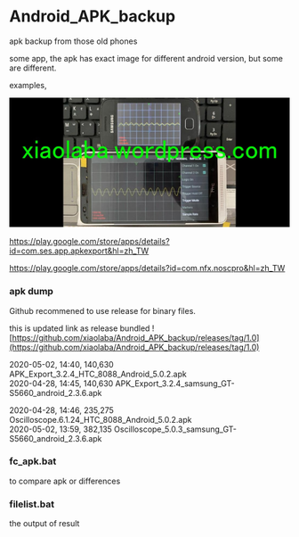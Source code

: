 # Android_APK_backup  
apk backup from those old phones  

some app, the apk has exact image for different android version, but some are different.  





examples,  

![phone_oscilloscope_xiaolaba.jpg](phone_oscilloscope_xiaolaba.jpg)  


https://play.google.com/store/apps/details?id=com.ses.app.apkexport&hl=zh_TW  

https://play.google.com/store/apps/details?id=com.nfx.noscpro&hl=zh_TW  


### apk dump 

Github recommened to use release for binary files.

this is updated link as release bundled ![https://github.com/xiaolaba/Android_APK_backup/releases/tag/1.0](https://github.com/xiaolaba/Android_APK_backup/releases/tag/1.0)  



2020-05-02, 14:40, 140,630 APK_Export_3.2.4_HTC_8088_Android_5.0.2.apk  
2020-04-28, 14:45, 140,630 APK_Export_3.2.4_samsung_GT-S5660_android_2.3.6.apk  

2020-04-28, 14:46, 235,275 Oscilloscope.6.1.24_HTC_8088_Android_5.0.2.apk  
2020-05-02, 13:59, 382,135 Oscilloscope_5.0.3_samsung_GT-S5660_android_2.3.6.apk  

### fc_apk.bat  
to compare apk or differences

### filelist.bat  
the output of result




